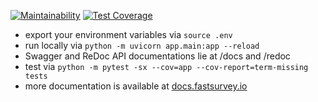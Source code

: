 [![Maintainability](https://api.codeclimate.com/v1/badges/0886890b76260c1eb047/maintainability)](https://codeclimate.com/github/fastsurvey/backend/maintainability)
[![Test Coverage](https://api.codeclimate.com/v1/badges/0886890b76260c1eb047/test_coverage)](https://codeclimate.com/github/fastsurvey/backend/test_coverage)

- export your environment variables via `source .env`
- run locally via `python -m uvicorn app.main:app --reload`
- Swagger and ReDoc API documentations lie at /docs and /redoc
- test via `python -m pytest -sx --cov=app --cov-report=term-missing tests`
- more documentation is available at [docs.fastsurvey.io](https://docs.fastsurvey.io/)
